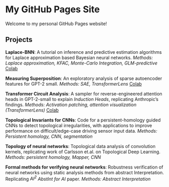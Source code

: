 # My GitHub Pages Site

Welcome to my personal GitHub Pages website!


## Projects


**Laplace-BNN**: A tutorial on inference and predictive estimation algorithms for Laplace approximation based Bayesian neural networks. *Methods: Laplace approximation, KFAC, Monte-Carlo Integration, GLM-predictive*
[Colab]()

**Measuring Superposition**: An exploratory analysis of sparse autoencoder features for GPT-2 small. *Methods: SAE, TransformerLens*
[Colab]()

**Transformer Circuit Analysis**: A sampler for reverse-engineered attention heads in GPT-2-small to explain *Induction Heads*, replicating Anthropic’s findings. *Methods: Activation patching, attention visualization (TransformerLens)* 
[Colab]()

**Topological Invariants for CNNs**: Code for a persistent-homology guided CNNs to detect topological irregularities, with applications to improve performance on difficult/edge-case driving sensor input data. *Methods: Persistent homology, CNN, segmentation*

**Topology of neural networks**: Topological data analysis of convolution kernels, replicating work of Carlsson et.al. on Topological Deep Learning. *Methods: persistent homology, Mapper, CNN*

**Formal methods for verifying neural networks**: Robustness verification of neural networks using static analysis methods from abstract Interpretation. Replicating *$AI^2$ AbstInt for AI* paper. *Methods: Abstract Interpretation* 




